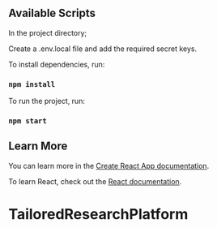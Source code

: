 ## Available Scripts

In the project directory;

Create a .env.local file and add the required secret keys.

To install dependencies, run:

### `npm install`

To run the project, run:

### `npm start`

## Learn More

You can learn more in the [Create React App documentation](https://facebook.github.io/create-react-app/docs/getting-started).

To learn React, check out the [React documentation](https://reactjs.org/).

# TailoredResearchPlatform
